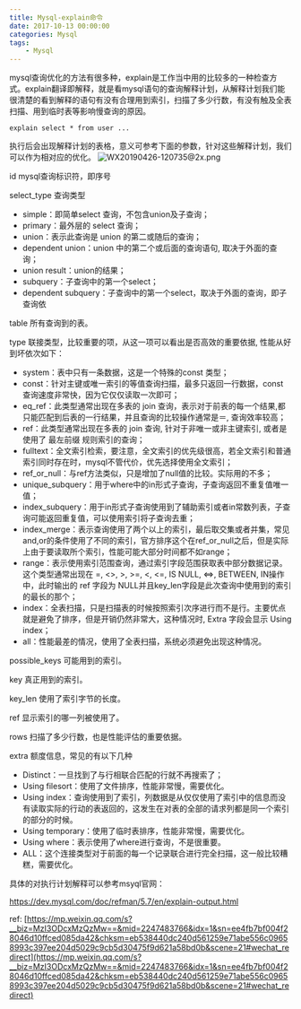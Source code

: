 ```yaml
---
title: Mysql-explain命令
date: 2017-10-13 00:00:00
categories: Mysql
tags:
    - Mysql
---
```


mysql查询优化的方法有很多种，explain是工作当中用的比较多的一种检查方式。explain翻译即解释，就是看mysql语句的查询解释计划，从解释计划我们能很清楚的看到解释的语句有没有合理用到索引，扫描了多少行数，有没有触及全表扫描、用到临时表等影响慢查询的原因。

<!-- more -->

```
explain select * from user ...
```

执行后会出现解释计划的表格，意义可参考下面的参数，针对这些解释计划，我们可以作为相对应的优化。
![WX20190426-120735@2x.png](WX20190426-120735@2x.png)

id    mysql查询标识符，即序号

select_type    查询类型

- simple：即简单select 查询，不包含union及子查询；
- primary：最外层的 select 查询；
- union：表示此查询是 union 的第二或随后的查询；
- dependent union：union 中的第二个或后面的查询语句, 取决于外面的查询；
- union result：union的结果；
- subquery：子查询中的第一个select；
- dependent subquery：子查询中的第一个select，取决于外面的查询，即子查询依

table    所有查询到的表。

type    联接类型，比较重要的项，从这一项可以看出是否高效的重要依据, 性能从好到坏依次如下：

- system：表中只有一条数据，这是一个特殊的const 类型；
- const：针对主键或唯一索引的等值查询扫描，最多只返回一行数据，const 查询速度非常快，因为它仅仅读取一次即可；
- eq_ref：此类型通常出现在多表的 join 查询，表示对于前表的每一个结果,都只能匹配到后表的一行结果，并且查询的比较操作通常是＝, 查询效率较高；
- ref：此类型通常出现在多表的 join 查询, 针对于非唯一或非主键索引, 或者是使用了 最左前缀 规则索引的查询；
- fulltext：全文索引检索，要注意，全文索引的优先级很高，若全文索引和普通索引同时存在时，mysql不管代价，优先选择使用全文索引；
- ref_or_null：与ref方法类似，只是增加了null值的比较。实际用的不多；
- unique_subquery：用于where中的in形式子查询，子查询返回不重复值唯一值；
- index_subquery：用于in形式子查询使用到了辅助索引或者in常数列表，子查询可能返回重复值，可以使用索引将子查询去重；
- index_merge：表示查询使用了两个以上的索引，最后取交集或者并集，常见and,or的条件使用了不同的索引，官方排序这个在ref_or_null之后，但是实际上由于要读取所个索引，性能可能大部分时间都不如range；
- range：表示使用索引范围查询，通过索引字段范围获取表中部分数据记录。这个类型通常出现在 =, <>, >, >=, <, <=, IS NULL, <=>, BETWEEN, IN操作中，此时输出的 ref 字段为 NULL并且key_len字段是此次查询中使用到的索引的最长的那个；
- index：全表扫描，只是扫描表的时候按照索引次序进行而不是行。主要优点就是避免了排序，但是开销仍然非常大，这种情况时, Extra 字段会显示 Using index；
- all：性能最差的情况，使用了全表扫描，系统必须避免出现这种情况。

possible_keys    可能用到的索引。

key    真正用到的索引。

key_len    使用了索引字节的长度。

ref 	显示索引的哪一列被使用了。

rows    扫描了多少行数，也是性能评估的重要依据。

extra 额度信息，常见的有以下几种

- Distinct：一旦找到了与行相联合匹配的行就不再搜索了；
- Using filesort：使用了文件排序，性能非常慢，需要优化。
- Using index：查询使用到了索引，列数据是从仅仅使用了索引中的信息而没有读取实际的行动的表返回的，这发生在对表的全部的请求列都是同一个索引的部分的时候。
- Using temporary：使用了临时表排序，性能非常慢，需要优化。
- Using where：表示使用了where进行查询，不是很重要。
- ALL：这个连接类型对于前面的每一个记录联合进行完全扫描，这一般比较糟糕，需要优化。

具体的对执行计划解释可以参考msyql官网：

https://dev.mysql.com/doc/refman/5.7/en/explain-output.html

ref:
[https://mp.weixin.qq.com/s?__biz=MzI3ODcxMzQzMw==&mid=2247483766&idx=1&sn=ee4fb7bf004f28046d10ffced085da42&chksm=eb538440dc240d561259e71abe556c09658993c397ee204d5029c9cb5d30475f9d621a58bd0b&scene=21#wechat_redirect](https://mp.weixin.qq.com/s?__biz=MzI3ODcxMzQzMw==&mid=2247483766&idx=1&sn=ee4fb7bf004f28046d10ffced085da42&chksm=eb538440dc240d561259e71abe556c09658993c397ee204d5029c9cb5d30475f9d621a58bd0b&scene=21#wechat_redirect)


